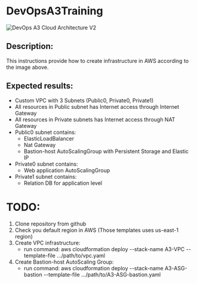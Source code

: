 # DevOpsA3Training
![DevOps A3 Cloud Architecture V2](https://user-images.githubusercontent.com/37980289/65879722-1e568980-e399-11e9-8ecf-0f6bf96b818b.png)

## Description:
This instructions provide how to create infrastructure in AWS according to the image above.

## Expected results:
* Custom VPC with 3 Subnets (Public0, Private0, Private1)
* All resources in Public subnet has Internet access through Internet Gateway
* All resources in Private subnets has Internet access through NAT Gateway
* Public0 subnet contains:
   - ElasticLoadBalancer
   - Nat Gateway
   - Bastion-host AutoScalingGroup with Persistent Storage and Elastic IP
* Private0 subnet contains:
   - Web application AutoScalingGroup
* Private1 subnet contains:
   - Relation DB for application level

# TODO:
1. Clone repository from github
2. Check you default region in AWS (Those templates uses us-east-1 region)
3. Create VPC infrastructure:
   - run command: aws cloudformation deploy --stack-name A3-VPC --template-file .../path/to/vpc.yaml
4. Create Bastion-host AutoScaling Group:
   - run command: aws cloudformation deploy --stack-name A3-ASG-bastion --template-file .../path/to/A3-ASG-bastion.yaml
